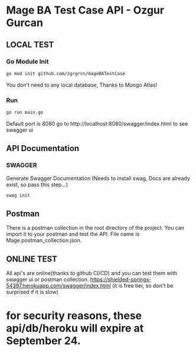 # Mage BA Test Case API - Ozgur Gurcan

## LOCAL TEST

### Go Module Init
```bash
go mod init github.com/zgrgrcn/mageBATestCase
```
You don't need to any local database, Thanks to Mongo Atlas!

### Run
```bash
go run main.go
```
Default port is 8080 go to http://localhost:8080/swagger/index.html to see swagger ui

## API Documentation
### SWAGGER
Generate Swagger Documentation 
(Needs to install swag, Docs are already exist, so pass this step...)
```bash
swag init
```
## Postman
There is a postman collection in the root directory of the project. You can import it to your postman and test the API.
File name is Mage.postman_collection.json.


## ONLINE TEST
All api's are online(thanks to github CI/CD) and you can test them with swagger ui or postman collection.
https://shielded-springs-54397.herokuapp.com/swagger/index.html (it is free tier, so don't be surprised if it is slow)


# for security reasons, these api/db/heroku will expire at September 24.